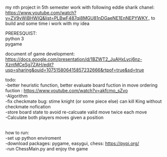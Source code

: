 my nth project in 5th semester
work with following eddie sharik chanel: https://www.youtube.com/watch?v=ZV9vWiBHWIQ&list=PLBwF487qi8MGU81nDGaeNE1EnNEPYWKY_  to build and some time i work with my idea

PRERESQUIST:<br>
python 3<br>
pygame <br>

document of game development: https://docs.google.com/presentation/d/1BZWT2_JuAHxLycj6nz-XzntMCeSg7ZAH/edit?usp=sharing&ouid=107515806415857232666&rtpof=true&sd=true

todo:
<br>-better heuristic function, better evaluate board fuction in move ordering fuction : https://www.youtube.com/watch?v=akfcmo_sZvo
<br>-Algorithm
<br>-fix checkmate bug: stime knight (or some piece else) can kill King without checkmate nofication
<br>-store board state to avoid re-calcuate valid move twice each move
<br>-Calculate both players moves given a position

<br> how to run:
<br>-set up python enviroment
<br>-download packages: pygame, easygui, chess: https://pypi.org/
<br>-run ChessMain.py and enjoy the game 
